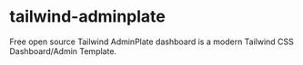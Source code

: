 # tailwind-adminplate
Free open source Tailwind AdminPlate dashboard is a modern Tailwind CSS Dashboard/Admin Template.
